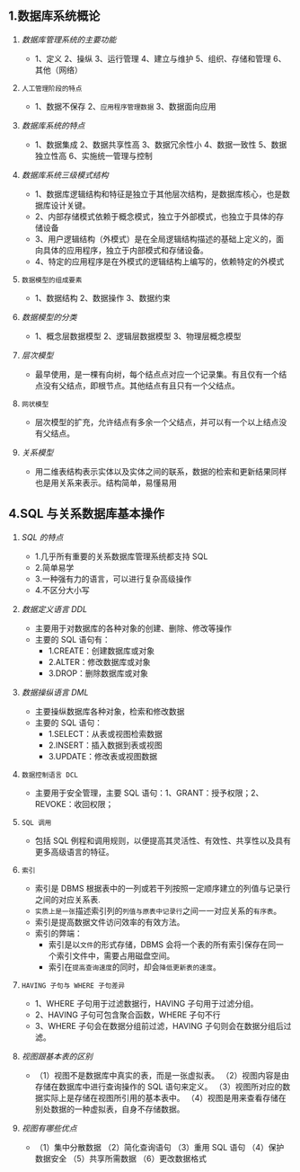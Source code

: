 ## 1.数据库系统概论

1. _数据库管理系统的主要功能_

   - 1、定义 2、操纵 3、运行管理 4、建立与维护 5、组织、存储和管理 6、其他（网络）

2. `人工管理阶段的特点`

   - 1、数据不保存 2、`应用程序管理数据` 3、数据面向应用

3. _数据库系统的特点_

   - 1、数据集成 2、数据共享性高 3、数据冗余性小 4、数据一致性 5、数据独立性高 6、实施统一管理与控制

4. _数据库系统三级模式结构_

   - 1、数据库逻辑结构和特征是独立于其他层次结构，是数据库核心，也是数据库设计关键。
   - 2、内部存储模式依赖于概念模式，独立于外部模式，也独立于具体的存储设备
   - 3、用户逻辑结构（外模式）是在全局逻辑结构描述的基础上定义的，面向具体的应用程序，独立于内部模式和存储设备。
   - 4、特定的应用程序是在外模式的逻辑结构上编写的，依赖特定的外模式

5. `数据模型的组成要素`

   - 1、数据结构 2、数据操作 3、数据约束

6. _数据模型的分类_

   - 1、概念层数据模型 2、逻辑层数据模型 3、物理层概念模型

7. _层次模型_

   - 最早使用，是一棵有向树，每个结点点对应一个记录集。有且仅有一个结点没有父结点，即根节点。其他结点有且只有一个父结点。

8. `网状模型`

   - 层次模型的扩充，允许结点有多余一个父结点，并可以有一个以上结点没有父结点。

9. _关系模型_
   - 用二维表结构表示实体以及实体之间的联系，数据的检索和更新结果同样也是用关系来表示。结构简单，易懂易用

## 4.SQL 与关系数据库基本操作

1. _SQL 的特点_

   - 1.几乎所有重要的关系数据库管理系统都支持 SQL
   - 2.简单易学
   - 3.一种强有力的语言，可以进行复杂高级操作
   - 4.不区分大小写

2. _数据定义语言 DDL_

   - 主要用于对数据库的各种对象的创建、删除、修改等操作
   - 主要的 SQL 语句有：
     - 1.CREATE：创建数据库或对象
     - 2.ALTER：修改数据库或对象
     - 3.DROP：删除数据库或对象

3. _数据操纵语言 DML_

   - 主要操纵数据库各种对象，检索和修改数据
   - 主要的 SQL 语句：
     - 1.SELECT：从表或视图检索数据
     - 2.INSERT：插入数据到表或视图
     - 3.UPDATE：修改表或视图数据

4. `数据控制语言 DCL`

   - 主要用于安全管理，主要 SQL 语句：1、GRANT：授予权限；2、REVOKE：收回权限；

5. `SQL 调用`

   - 包括 SQL 例程和调用规则，以便提高其灵活性、有效性、共享性以及具有更多高级语言的特征。

6. `索引`

   - 索引是 DBMS 根据表中的一列或若干列按照一定顺序建立的列值与记录行之间的对应关系表.
   - `实质上是一张`描述索引列的`列值与原表中记录行`之间一一对应关系的`有序表`。
   - 索引是提高数据文件访问效率的有效方法。
   - 索引的弊端：
     - 索引是以`文件`的形式存储，DBMS 会将一个表的所有索引保存在同一个索引文件中，需要占用磁盘空间。
     - 索引在`提高查询速度`的同时，却会`降低更新表的速度`。

7. `HAVING 子句与 WHERE 子句差异`

   - 1、WHERE 子句用于过滤数据行，HAVING 子句用于过滤分组。
   - 2、HAVING 子句可包含聚合函数，WHERE 子句不行
   - 3、WHERE 子句会在数据分组前过滤，HAVING 子句则会在数据分组后过滤。

8. _视图跟基本表的区别_

   - （1）视图不是数据库中真实的表，而是一张虚拟表。
     （2）视图内容是由存储在数据库中进行查询操作的 SQL 语句来定义。
     （3）视图所对应的数据实际上是存储在视图所引用的基本表中。
     （4）视图是用来查看存储在别处数据的一种虚拟表，自身不存储数据。

9. _视图有哪些优点_
   - （1）集中分散数据
     （2）简化查询语句
     （3）重用 SQL 语句
     （4）保护数据安全
     （5）共享所需数据
     （6）更改数据格式
